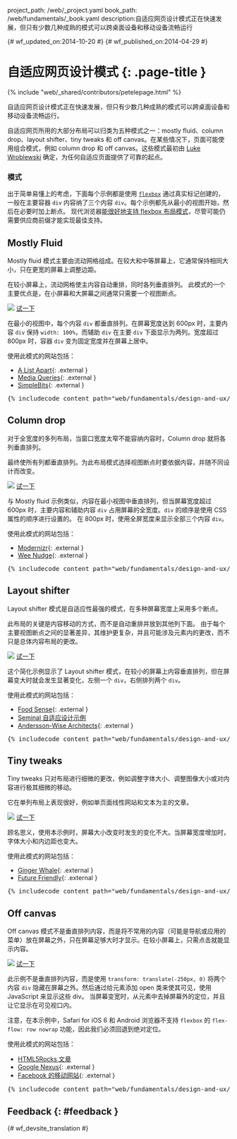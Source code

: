 project_path: /web/_project.yaml book_path: /web/fundamentals/_book.yaml description:自适应网页设计模式正在快速发展，但只有少数几种成熟的模式可以跨桌面设备和移动设备流畅运行

{# wf_updated_on:2014-10-20 #} {# wf_published_on:2014-04-29 #}

# 自适应网页设计模式 {: .page-title }

{% include "web/_shared/contributors/petelepage.html" %}

自适应网页设计模式正在快速发展，但只有少数几种成熟的模式可以跨桌面设备和移动设备流畅运行。

自适应网页所用的大部分布局可以归类为五种模式之一：mostly fluid、column drop、layout shifter、tiny tweaks 和 off canvas。在某些情况下，页面可能使用组合模式，例如 column drop 和 off canvas。这些模式最初由 [Luke Wroblewski](http://www.lukew.com/ff/entry.asp?1514) 确定，为任何自适应页面提供了可靠的起点。

### 模式

出于简单易懂上的考虑，下面每个示例都是使用 [`flexbox`](https://developer.mozilla.org/en-US/docs/Web/Guide/CSS/Flexible_boxes) 通过真实标记创建的，一般在主要容器 `div` 内容纳了三个内容 `div`。每个示例都先从最小的视图开始，然后在必要时加上断点。 现代浏览器[能很好地支持 flexbox 布局模式](http://caniuse.com/#search=flexbox)，尽管可能仍需要供应商前缀才能实现最佳支持。

## Mostly Fluid

Mostly fluid 模式主要由流动网格组成。在较大和中等屏幕上，它通常保持相同大小，只在更宽的屏幕上调整边距。

在较小屏幕上，流动网格使主内容自动重排，同时各列垂直排列。 此模式的一个主要优点是，在小屏幕和大屏幕之间通常只需要一个视图断点。

<img src="imgs/mostly-fluid.svg" />
<a href="https://googlesamples.github.io/web-fundamentals/fundamentals/design-and-ux/responsive/mostly-fluid.html" class="button button-primary">试一下</a>

在最小的视图中，每个内容 `div` 都垂直排列。在屏幕宽度达到 600px 时，主要内容 `div` 保持 `width: 100%`，而辅助 `div` 在主要 `div` 下面显示为两列。宽度超过 800px 时，容器 `div` 变为固定宽度并在屏幕上居中。

使用此模式的网站包括：

- [A List Apart](http://mediaqueri.es/ala/){: .external }
- [Media Queries](http://mediaqueri.es/){: .external }
- [SimpleBits](http://simplebits.com/){: .external }

<pre class="prettyprint">
{% includecode content_path="web/fundamentals/design-and-ux/responsive/_code/mostly-fluid.html" region_tag="mfluid" adjust_indentation="auto" %}
</pre>

## Column drop

对于全宽度的多列布局，当窗口宽度太窄不能容纳内容时，Column drop 就将各列垂直排列。

最终使所有列都垂直排列。为此布局模式选择视图断点时要依据内容，并随不同设计而改变。

<img src="imgs/column-drop.svg" />
<a href="https://googlesamples.github.io/web-fundamentals/fundamentals/design-and-ux/responsive/column-drop.html" class="button button-primary">试一下</a>

与 Mostly fluid 示例类似，内容在最小视图中垂直排列，但当屏幕宽度超过 600px 时，主要内容和辅助内容 `div` 占用屏幕的全宽度。`div` 的顺序是使用 CSS 属性的顺序进行设置的。 在 800px 时，使用全屏宽度来显示全部三个内容 `div`。

使用此模式的网站包括：

- [Modernizr](https://modernizr.com/){: .external }
- [Wee Nudge](http://weenudge.com/){: .external }

<pre class="prettyprint">
{% includecode content_path="web/fundamentals/design-and-ux/responsive/_code/column-drop.html" region_tag="cdrop" adjust_indentation="auto" %}
</pre>

## Layout shifter

Layout shifter 模式是自适应性最强的模式，在多种屏幕宽度上采用多个断点。

此布局的关键是内容移动的方式，而不是自动重排并放到其他列下面。 由于每个主要视图断点之间的显著差异，其维护更复杂，并且可能涉及元素内的更改，而不只是总体内容布局的更改。

<img src="imgs/layout-shifter.svg" />
<a href="https://googlesamples.github.io/web-fundamentals/fundamentals/design-and-ux/responsive/layout-shifter.html" class="button button-primary">试一下</a>

这个简化示例显示了 Layout shifter 模式，在较小的屏幕上内容垂直排列，但在屏幕变大时就会发生显著变化，左侧一个 `div`，右侧排列两个 `div`。

使用此模式的网站包括：

- [Food Sense](http://foodsense.is/){: .external }
- [Seminal 自适应设计示例](http://alistapart.com/d/responsive-web-design/ex/ex-site-FINAL.html)
- [Andersson-Wise Architects](http://www.anderssonwise.com/){: .external }

<pre class="prettyprint">
{% includecode content_path="web/fundamentals/design-and-ux/responsive/_code/layout-shifter.html" region_tag="lshifter" adjust_indentation="auto" %}
</pre>

## Tiny tweaks

Tiny tweaks 只对布局进行细微的更改，例如调整字体大小、调整图像大小或对内容进行极其细微的移动。

它在单列布局上表现很好，例如单页面线性网站和文本为主的文章。

<img src="imgs/tiny-tweaks.svg" />
<a href="https://googlesamples.github.io/web-fundamentals/fundamentals/design-and-ux/responsive/tiny-tweaks.html" class="button button-primary">试一下</a>

顾名思义，使用本示例时，屏幕大小改变时发生的变化不大。当屏幕宽度增加时，字体大小和内边距也变大。

使用此模式的网站包括：

- [Ginger Whale](http://gingerwhale.com/){: .external }
- [Future Friendly](http://futurefriendlyweb.com/){: .external }

<pre class="prettyprint">
{% includecode content_path="web/fundamentals/design-and-ux/responsive/_code/tiny-tweaks.html" region_tag="ttweaks" adjust_indentation="auto" %}
</pre>

## Off canvas

Off canvas 模式不是垂直排列内容，而是将不常用的内容（可能是导航或应用的菜单）放在屏幕之外，只在屏幕足够大时才显示。在较小屏幕上，只需点击就能显示内容。

<img src="imgs/off-canvas.svg" />
<a href="https://googlesamples.github.io/web-fundamentals/fundamentals/design-and-ux/responsive/off-canvas.html" class="button button-primary">试一下</a>

此示例不是垂直排列内容，而是使用 `transform: translate(-250px, 0)` 将两个内容 `div` 隐藏在屏幕之外。然后通过给元素添加 open 类来使其可见，使用 JavaScript 来显示这些 div。 当屏幕变宽时，从元素中去掉屏幕外的定位，并且让它显示在可见视口内。

注意，在本示例中，Safari for iOS 6 和 Android 浏览器不支持 `flexbox` 的 `flex-flow: row nowrap` 功能，因此我们必须回退到绝对定位。

使用此模式的网站包括：

- [HTML5Rocks 文章](http://www.html5rocks.com/en/tutorials/developertools/async-call-stack/)
- [Google Nexus](https://www.google.com/nexus/){: .external }
- [Facebook 的移动网站](https://m.facebook.com/){: .external }

<pre class="prettyprint">
{% includecode content_path="web/fundamentals/design-and-ux/responsive/_code/off-canvas.html" region_tag="ocanvas" adjust_indentation="auto" %}
</pre>

## Feedback {: #feedback }

{# wf_devsite_translation #}